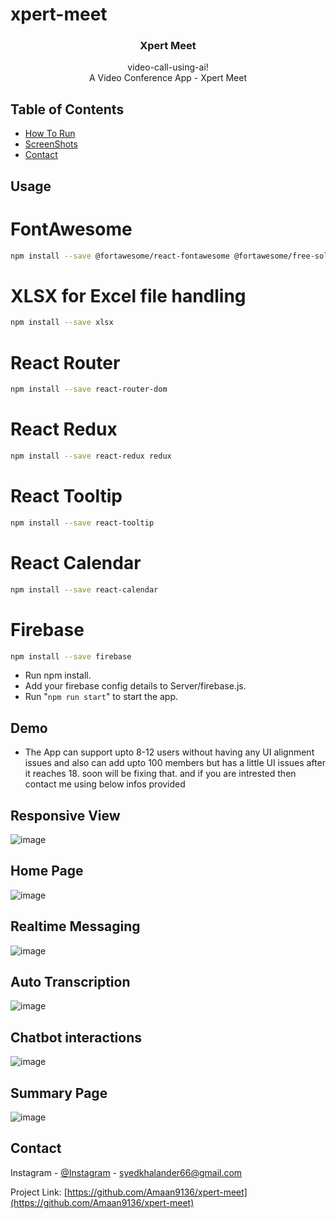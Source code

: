 # xpert-meet

<p align="center">  
  <h3 align="center">Xpert Meet </h3>

  <p align="center">
    video-call-using-ai!
    <br />  
     A Video Conference App - Xpert Meet
    <br />
  </p>
</p>

<!-- TABLE OF CONTENTS -->

## Table of Contents

- [How To Run](#usage)
- [ScreenShots](#demo)
- [Contact](#contact)

<!-- tutorial -->

<!-- Prerequisites -->

## Usage
<!-- install dependencies -->
# FontAwesome
```bash
npm install --save @fortawesome/react-fontawesome @fortawesome/free-solid-svg-icons
```

# XLSX for Excel file handling
```bash
npm install --save xlsx
```

# React Router
```bash
npm install --save react-router-dom
```

# React Redux
```bash
npm install --save react-redux redux
```

# React Tooltip
```bash
npm install --save react-tooltip
```

# React Calendar
```bash
npm install --save react-calendar
```

# Firebase
```bash
npm install --save firebase
```

<!-- run below commands -->
- Run npm install.
- Add your firebase config details to Server/firebase.js.
- Run "``` npm run start ```" to start the app.

<!-- Demo -->

## Demo

- The App can support upto 8-12 users without having any UI alignment issues and also can add upto 100 members but has a little UI issues after it reaches 18. soon will be fixing that. and if you are intrested then contact me using below infos provided

## Responsive View
![image](https://github.com/user-attachments/assets/d392e025-a514-4751-9d67-6b47529a4a28)

## Home Page
![image](https://github.com/user-attachments/assets/4f1c6dc1-17ae-4381-8f67-2a4e36a430df)

## Realtime Messaging
![image](https://github.com/user-attachments/assets/020b049b-b0f9-4b8c-af88-63ad1e07b75f)

## Auto Transcription 
![image](https://github.com/user-attachments/assets/78ec8066-4ba2-477d-9edd-7e46bca6f923)

## Chatbot interactions
![image](https://github.com/user-attachments/assets/24255fc2-307c-414d-bc31-474dbe2f8096)

## Summary Page
![image](https://github.com/user-attachments/assets/eab816b3-557a-407b-a53b-c99d74447c4b)

<!-- CONTACT -->

## Contact
Instagram - [@Instagram](https://www.instagram.com/amaan.m.k/) - syedkhalander66@gmail.com 

Project Link: [https://github.com/Amaan9136/xpert-meet](https://github.com/Amaan9136/xpert-meet)
